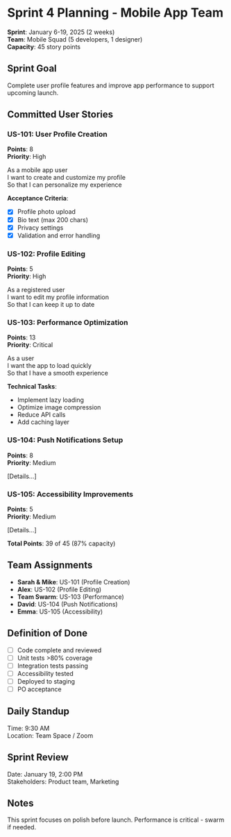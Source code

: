 # Sprint 4 Planning - Mobile App Team

**Sprint**: January 6-19, 2025 (2 weeks)\
**Team**: Mobile Squad (5 developers, 1 designer)\
**Capacity**: 45 story points

## Sprint Goal

Complete user profile features and improve app performance to support upcoming launch.

## Committed User Stories

### US-101: User Profile Creation

**Points**: 8\
**Priority**: High

As a mobile app user\
I want to create and customize my profile\
So that I can personalize my experience

**Acceptance Criteria**:

- [x] Profile photo upload
- [x] Bio text (max 200 chars)
- [x] Privacy settings
- [x] Validation and error handling

### US-102: Profile Editing

**Points**: 5\
**Priority**: High

As a registered user\
I want to edit my profile information\
So that I can keep it up to date

### US-103: Performance Optimization

**Points**: 13\
**Priority**: Critical

As a user\
I want the app to load quickly\
So that I have a smooth experience

**Technical Tasks**:

- Implement lazy loading
- Optimize image compression
- Reduce API calls
- Add caching layer

### US-104: Push Notifications Setup

**Points**: 8\
**Priority**: Medium

[Details...]

### US-105: Accessibility Improvements

**Points**: 5\
**Priority**: Medium

[Details...]

**Total Points**: 39 of 45 (87% capacity)

## Team Assignments

- **Sarah & Mike**: US-101 (Profile Creation)
- **Alex**: US-102 (Profile Editing)
- **Team Swarm**: US-103 (Performance)
- **David**: US-104 (Push Notifications)
- **Emma**: US-105 (Accessibility)

## Definition of Done

- [ ] Code complete and reviewed
- [ ] Unit tests >80% coverage
- [ ] Integration tests passing
- [ ] Accessibility tested
- [ ] Deployed to staging
- [ ] PO acceptance

## Daily Standup

Time: 9:30 AM\
Location: Team Space / Zoom

## Sprint Review

Date: January 19, 2:00 PM\
Stakeholders: Product team, Marketing

## Notes

This sprint focuses on polish before launch. Performance is critical - swarm if needed.
